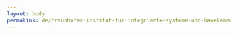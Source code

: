 ```yaml
---
layout: body
permalink: de/fraunhofer-institut-fur-integrierte-systeme-und-bauelementetechnologie/
---
```


